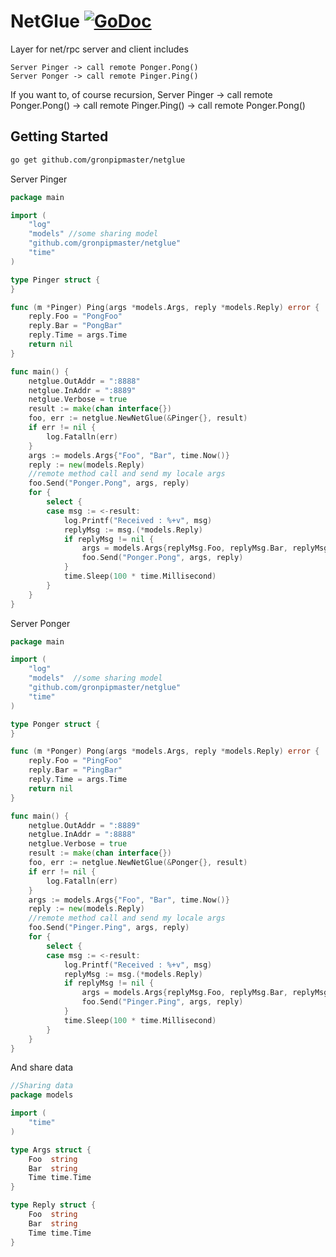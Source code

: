 # NetGlue [![GoDoc](https://godoc.org/github.com/gronpipmaster/netglue?status.png)](http://godoc.org/github.com/gronpipmaster/netglue)

Layer for net/rpc server and client includes

    Server Pinger -> call remote Ponger.Pong()
    Server Ponger -> call remote Pinger.Ping()

If you want to, of course recursion, Server Pinger -> call remote Ponger.Pong() -> call remote Pinger.Ping() -> call remote Ponger.Pong()

## Getting Started

```bash
go get github.com/gronpipmaster/netglue
```

Server Pinger
```go
package main

import (
    "log"
    "models" //some sharing model
    "github.com/gronpipmaster/netglue"
    "time"
)

type Pinger struct {
}

func (m *Pinger) Ping(args *models.Args, reply *models.Reply) error {
    reply.Foo = "PongFoo"
    reply.Bar = "PongBar"
    reply.Time = args.Time
    return nil
}

func main() {
    netglue.OutAddr = ":8888"
    netglue.InAddr = ":8889"
    netglue.Verbose = true
    result := make(chan interface{})
    foo, err := netglue.NewNetGlue(&Pinger{}, result)
    if err != nil {
        log.Fatalln(err)
    }
    args := models.Args{"Foo", "Bar", time.Now()}
    reply := new(models.Reply)
    //remote method call and send my locale args
    foo.Send("Ponger.Pong", args, reply)
    for {
        select {
        case msg := <-result:
            log.Printf("Received : %+v", msg)
            replyMsg := msg.(*models.Reply)
            if replyMsg != nil {
                args = models.Args{replyMsg.Foo, replyMsg.Bar, replyMsg.Time}
                foo.Send("Ponger.Pong", args, reply)
            }
            time.Sleep(100 * time.Millisecond)
        }
    }
}
```

Server Ponger
```go
package main

import (
    "log"
    "models"  //some sharing model
    "github.com/gronpipmaster/netglue"
    "time"
)

type Ponger struct {
}

func (m *Ponger) Pong(args *models.Args, reply *models.Reply) error {
    reply.Foo = "PingFoo"
    reply.Bar = "PingBar"
    reply.Time = args.Time
    return nil
}

func main() {
    netglue.OutAddr = ":8889"
    netglue.InAddr = ":8888"
    netglue.Verbose = true
    result := make(chan interface{})
    foo, err := netglue.NewNetGlue(&Ponger{}, result)
    if err != nil {
        log.Fatalln(err)
    }
    args := models.Args{"Foo", "Bar", time.Now()}
    reply := new(models.Reply)
    //remote method call and send my locale args
    foo.Send("Pinger.Ping", args, reply)
    for {
        select {
        case msg := <-result:
            log.Printf("Received : %+v", msg)
            replyMsg := msg.(*models.Reply)
            if replyMsg != nil {
                args = models.Args{replyMsg.Foo, replyMsg.Bar, replyMsg.Time}
                foo.Send("Pinger.Ping", args, reply)
            }
            time.Sleep(100 * time.Millisecond)
        }
    }
}
```

And share data
```go
//Sharing data
package models

import (
    "time"
)

type Args struct {
    Foo  string
    Bar  string
    Time time.Time
}

type Reply struct {
    Foo  string
    Bar  string
    Time time.Time
}

```